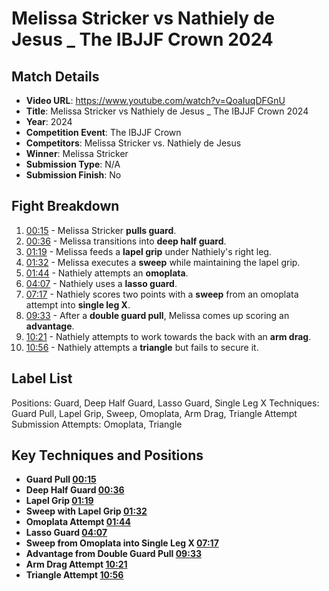 # Melissa Stricker vs Nathiely de Jesus _ The IBJJF Crown 2024

## Match Details
- **Video URL**: https://www.youtube.com/watch?v=QoaIuqDFGnU
- **Title**: Melissa Stricker vs Nathiely de Jesus _ The IBJJF Crown 2024
- **Year**: 2024
- **Competition Event**: The IBJJF Crown
- **Competitors**: Melissa Stricker vs. Nathiely de Jesus
- **Winner**: Melissa Stricker
- **Submission Type**: N/A
- **Submission Finish**: No

## Fight Breakdown
1. [00:15](https://www.youtube.com/watch?v=QoaIuqDFGnU&t=15) - Melissa Stricker **pulls guard**.
2. [00:36](https://www.youtube.com/watch?v=QoaIuqDFGnU&t=36) - Melissa transitions into **deep half guard**.
3. [01:19](https://www.youtube.com/watch?v=QoaIuqDFGnU&t=79) - Melissa feeds a **lapel grip** under Nathiely's right leg.
4. [01:32](https://www.youtube.com/watch?v=QoaIuqDFGnU&t=92) - Melissa executes a **sweep** while maintaining the lapel grip.
5. [01:44](https://www.youtube.com/watch?v=QoaIuqDFGnU&t=104) - Nathiely attempts an **omoplata**.
6. [04:07](https://www.youtube.com/watch?v=QoaIuqDFGnU&t=247) - Nathiely uses a **lasso guard**.
7. [07:17](https://www.youtube.com/watch?v=QoaIuqDFGnU&t=437) - Nathiely scores two points with a **sweep** from an omoplata attempt into **single leg X**.
8. [09:33](https://www.youtube.com/watch?v=QoaIuqDFGnU&t=573) - After a **double guard pull**, Melissa comes up scoring an **advantage**.
9. [10:21](https://www.youtube.com/watch?v=QoaIuqDFGnU&t=621) - Nathiely attempts to work towards the back with an **arm drag**.
10. [10:56](https://www.youtube.com/watch?v=QoaIuqDFGnU&t=656) - Nathiely attempts a **triangle** but fails to secure it.

## Label List
Positions: Guard, Deep Half Guard, Lasso Guard, Single Leg X
Techniques: Guard Pull, Lapel Grip, Sweep, Omoplata, Arm Drag, Triangle Attempt
Submission Attempts: Omoplata, Triangle

## Key Techniques and Positions
- **Guard Pull [00:15](https://www.youtube.com/watch?v=QoaIuqDFGnU&t=15)**
- **Deep Half Guard [00:36](https://www.youtube.com/watch?v=QoaIuqDFGnU&t=36)**
- **Lapel Grip [01:19](https://www.youtube.com/watch?v=QoaIuqDFGnU&t=79)**
- **Sweep with Lapel Grip [01:32](https://www.youtube.com/watch?v=QoaIuqDFGnU&t=92)**
- **Omoplata Attempt [01:44](https://www.youtube.com/watch?v=QoaIuqDFGnU&t=104)**
- **Lasso Guard [04:07](https://www.youtube.com/watch?v=QoaIuqDFGnU&t=247)**
- **Sweep from Omoplata into Single Leg X [07:17](https://www.youtube.com/watch?v=QoaIuqDFGnU&t=437)**
- **Advantage from Double Guard Pull [09:33](https://www.youtube.com/watch?v=QoaIuqDFGnU&t=573)**
- **Arm Drag Attempt [10:21](https://www.youtube.com/watch?v=QoaIuqDFGnU&t=621)**
- **Triangle Attempt [10:56](https://www.youtube.com/watch?v=QoaIuqDFGnU&t=656)**